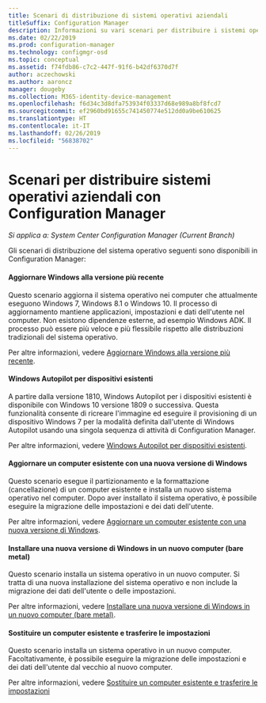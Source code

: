```yaml
---
title: Scenari di distribuzione di sistemi operativi aziendali
titleSuffix: Configuration Manager
description: Informazioni su vari scenari per distribuire i sistemi operativi aziendali con Configuration Manager.
ms.date: 02/22/2019
ms.prod: configuration-manager
ms.technology: configmgr-osd
ms.topic: conceptual
ms.assetid: f74fdb86-c7c2-447f-91f6-b42df6370d7f
author: aczechowski
ms.author: aaroncz
manager: dougeby
ms.collection: M365-identity-device-management
ms.openlocfilehash: f6d34c3d8dfa753934f03337d68e989a8bf8fcd7
ms.sourcegitcommit: ef2960bd91655c741450774e512dd0a9be610625
ms.translationtype: HT
ms.contentlocale: it-IT
ms.lasthandoff: 02/26/2019
ms.locfileid: "56838702"
---
```

# <a name="scenarios-to-deploy-enterprise-operating-systems-with-configuration-manager"></a>Scenari per distribuire sistemi operativi aziendali con Configuration Manager

*Si applica a: System Center Configuration Manager (Current Branch)*

Gli scenari di distribuzione del sistema operativo seguenti sono disponibili in Configuration Manager:  

#### <a name="upgrade-windows-to-the-latest-version"></a>Aggiornare Windows alla versione più recente
Questo scenario aggiorna il sistema operativo nei computer che attualmente eseguono Windows 7, Windows 8.1 o Windows 10. Il processo di aggiornamento mantiene applicazioni, impostazioni e dati dell'utente nel computer. Non esistono dipendenze esterne, ad esempio Windows ADK. Il processo può essere più veloce e più flessibile rispetto alle distribuzioni tradizionali del sistema operativo.  

Per altre informazioni, vedere [Aggiornare Windows alla versione più recente](/sccm/osd/deploy-use/upgrade-windows-to-the-latest-version).


#### <a name="windows-autopilot-for-existing-devices"></a>Windows Autopilot per dispositivi esistenti
<!--3607717, fka 1358333--> A partire dalla versione 1810, Windows Autopilot per i dispositivi esistenti è disponibile con Windows 10 versione 1809 o successiva. Questa funzionalità consente di ricreare l'immagine ed eseguire il provisioning di un dispositivo Windows 7 per la modalità definita dall'utente di Windows Autopilot usando una singola sequenza di attività di Configuration Manager.

Per altre informazioni, vedere [Windows Autopilot per dispositivi esistenti](/sccm/osd/deploy-use/windows-autopilot-for-existing-devices).


#### <a name="refresh-an-existing-computer-with-a-new-version-of-windows"></a>Aggiornare un computer esistente con una nuova versione di Windows
Questo scenario esegue il partizionamento e la formattazione (cancellazione) di un computer esistente e installa un nuovo sistema operativo nel computer. Dopo aver installato il sistema operativo, è possibile eseguire la migrazione delle impostazioni e dei dati dell'utente.  

Per altre informazioni, vedere [Aggiornare un computer esistente con una nuova versione di Windows](/sccm/osd/deploy-use/refresh-an-existing-computer-with-a-new-version-of-windows).


#### <a name="install-a-new-version-of-windows-on-a-new-computer-bare-metal"></a>Installare una nuova versione di Windows in un nuovo computer (bare metal)
Questo scenario installa un sistema operativo in un nuovo computer. Si tratta di una nuova installazione del sistema operativo e non include la migrazione dei dati dell'utente o delle impostazioni.  

Per altre informazioni, vedere [Installare una nuova versione di Windows in un nuovo computer (bare metal)](/sccm/osd/deploy-use/install-new-windows-version-new-computer-bare-metal).


#### <a name="replace-an-existing-computer-and-transfer-settings"></a>Sostituire un computer esistente e trasferire le impostazioni
Questo scenario installa un sistema operativo in un nuovo computer. Facoltativamente, è possibile eseguire la migrazione delle impostazioni e dei dati dell'utente dal vecchio al nuovo computer.  

Per altre informazioni, vedere [Sostituire un computer esistente e trasferire le impostazioni](/sccm/osd/deploy-use/replace-an-existing-computer-and-transfer-settings)


